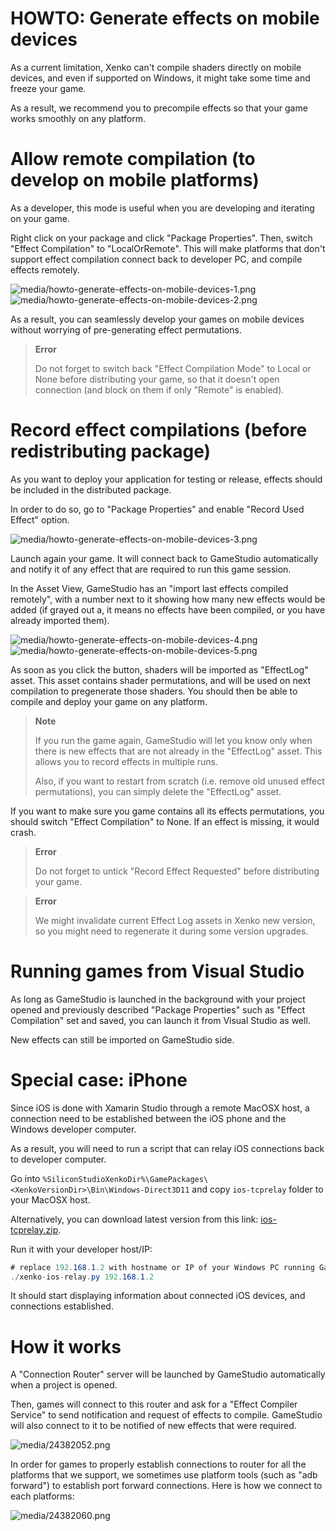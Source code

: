 # HOWTO: Generate effects on mobile devices

As a current limitation, Xenko can't compile shaders directly on mobile devices, and even if supported on Windows, it might take some time and freeze your game.

As a result, we recommend you to precompile effects so that your game works smoothly on any platform.

# Allow remote compilation (to develop on mobile platforms)

As a developer, this mode is useful when you are developing and iterating on your game.

Right click on your package and click "Package Properties". Then, switch "Effect Compilation" to "LocalOrRemote". This will make platforms that don't support effect compilation connect back to developer PC, and compile effects remotely.

![media/howto-generate-effects-on-mobile-devices-1.png](media/howto-generate-effects-on-mobile-devices-1.png)  ![media/howto-generate-effects-on-mobile-devices-2.png](media/howto-generate-effects-on-mobile-devices-2.png) 

As a result, you can seamlessly develop your games on mobile devices without worrying of pre-generating effect permutations.

> **Error**
> 
> Do not forget to switch back "Effect Compilation Mode" to Local or None before distributing your game, so that it doesn't open connection (and block on them if only "Remote" is enabled).    

# Record effect compilations (before redistributing package)

As you want to deploy your application for testing or release, effects should be included in the distributed package.

In order to do so, go to "Package Properties" and enable "Record Used Effect" option.

![media/howto-generate-effects-on-mobile-devices-3.png](media/howto-generate-effects-on-mobile-devices-3.png) 

Launch again your game. It will connect back to GameStudio automatically and notify it of any effect that are required to run this game session.

In the Asset View, GameStudio has an "import last effects compiled remotely", with a number next to it showing how many new effects would be added (if grayed out a, it means no effects have been compiled, or you have already imported them).

![media/howto-generate-effects-on-mobile-devices-4.png](media/howto-generate-effects-on-mobile-devices-4.png) ![media/howto-generate-effects-on-mobile-devices-5.png](media/howto-generate-effects-on-mobile-devices-5.png) 

As soon as you click the button, shaders will be imported as "EffectLog" asset. This asset contains shader permutations, and will be used on next compilation to pregenerate those shaders. You should then be able to compile and deploy your game on any platform.

> **Note**
> 
> If you run the game again, GameStudio will let you know only when there is new effects that are not already in the "EffectLog" asset. This allows you to record effects in multiple runs.
> 
> Also, if you want to restart from scratch (i.e. remove old unused effect permutations), you can simply delete the "EffectLog" asset.    

If you want to make sure you game contains all its effects permutations, you should switch "Effect Compilation" to None. If an effect is missing, it would crash.

> **Error**
> 
> Do not forget to untick "Record Effect Requested" before distributing your game.    

> **Error**
> 
> We might invalidate current Effect Log assets in Xenko new version, so you might need to regenerate it during some version upgrades.    

# Running games from Visual Studio

As long as GameStudio is launched in the background with your project opened and previously described "Package Properties" such as "Effect Compilation" set and saved, you can launch it from Visual Studio as well.

New effects can still be imported on GameStudio side.

# Special case: iPhone

Since iOS is done with Xamarin Studio through a remote MacOSX host, a connection need to be established between the iOS phone and the Windows developer computer.

As a result, you will need to run a script that can relay iOS connections back to developer computer.

Go into `%SiliconStudioXenkoDir%\GamePackages\<XenkoVersionDir>\Bin\Windows-Direct3D11` and copy `ios-tcprelay` folder to your MacOSX host.

Alternatively, you can download latest version from this link: [ios-tcprelay.zip](../../download/ios-tcprelay.zip).

Run it with your developer host/IP:

```cs
# replace 192.168.1.2 with hostname or IP of your Windows PC running GameStudio
./xenko-ios-relay.py 192.168.1.2
```


It should start displaying information about connected iOS devices, and connections established.

# How it works

A "Connection Router" server will be launched by GameStudio automatically when a project is opened.

Then, games will connect to this router and ask for a "Effect Compiler Service" to send notification and request of effects to compile. GameStudio will also connect to it to be notified of new effects that were required.




![media/24382052.png](media/24382052.png) 




In order for games to properly establish connections to router for all the platforms that we support, we sometimes use platform tools (such as "adb forward") to establish port forward connections. Here is how we connect to each platforms:




![media/24382060.png](media/24382060.png) 




 

